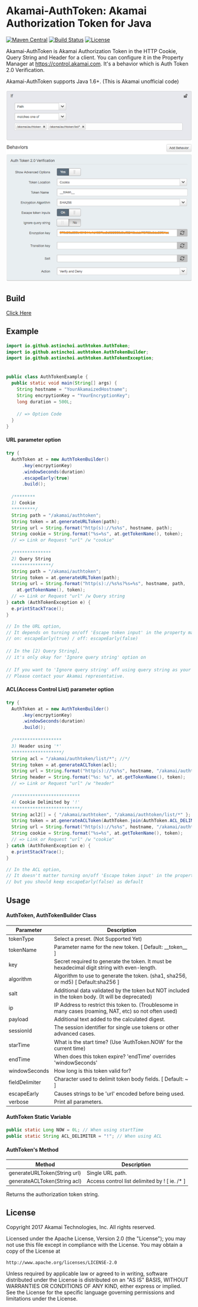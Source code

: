 # Akamai-AuthToken: Akamai Authorization Token for Java

[![Maven Central](https://maven-badges.herokuapp.com/maven-central/io.github.astinchoi/Akamai-AuthToken-Java/badge.svg)](https://maven-badges.herokuapp.com/maven-central/io.github.astinchoi/Akamai-AuthToken-Java)
[![Build Status](https://travis-ci.org/AstinCHOI/Akamai-AuthToken-Java.svg?branch=master)](https://travis-ci.org/AstinCHOI/Akamai-AuthToken-Java)
[![License](http://img.shields.io/:license-apache-blue.svg)](https://github.com/AstinCHOI/Akamai-AuthToken-Java/blob/master/LICENSE)

Akamai-AuthToken is Akamai Authorization Token in the HTTP Cookie, Query String and Header for a client.
You can configure it in the Property Manager at https://control.akamai.com.
It's a behavior which is Auth Token 2.0 Verification.

Akamai-AuthToken supports Java 1.6+. (This is Akamai unofficial code)

<div style="text-align:center"><img src=https://github.com/AstinCHOI/akamai-asset/blob/master/authtoken/authtoken.png?raw=true /></div>


## Build
[Click Here](https://maven-badges.herokuapp.com/maven-central/io.github.astinchoi/Akamai-AuthToken-Java)


## Example
```java
import io.github.astinchoi.authtoken.AuthToken;
import io.github.astinchoi.authtoken.AuthTokenBuilder;
import io.github.astinchoi.authtoken.AuthTokenException;


public class AuthTokenExample {
  public static void main(String[] args) {
    String hostname = "YourAkamaizedHostname";
    String encrpytionKey = "YourEncryptionKey";
    long duration = 500L;

    // => Option Code
  }
}
```

#### URL parameter option
```java
try {
  AuthToken at = new AuthTokenBuilder()
      .key(encrpytionKey)
      .windowSeconds(duration)
      .escapeEarly(true)
      .build();

  /******** 
  1) Cookie 
  *********/
  String path = "/akamai/authtoken";
  String token = at.generateURLToken(path);
  String url = String.format("http(s)://%s%s", hostname, path);
  String cookie = String.format("%s=%s", at.getTokenName(), token);
  // => Link or Request "url" /w "cookie"

  /************** 
  2) Query String 
  ***************/
  String path = "/akamai/authtoken";
  String token = at.generateURLToken(path);
  String url = String.format("http(s)://%s%s?%s=%s", hostname, path,
    at.getTokenName(), token);
  // => Link or Request "url" /w Query string
} catch (AuthTokenException e) {
  e.printStackTrace();
}
```
```java
// In the URL option,
// It depends on turning on/off 'Escape token input' in the property manager. 
// on: escapeEarly(true) / off: escapeEarly(false)

// In the [2) Query String], 
// it's only okay for 'Ignore query string' option on

// If you want to 'Ignore query string' off using query string as your token, 
// Please contact your Akamai representative.
```

#### ACL(Access Control List) parameter option
```java
try {
  AuthToken at = new AuthTokenBuilder()
      .key(encrpytionKey)
      .windowSeconds(duration)
      .build();

  /******************
  3) Header using '*' 
  *******************/
  String acl = "/akamai/authtoken/list/*"; //*/
  String token = at.generateACLToken(acl);
  String url = String.format("http(s)://%s%s", hostname, "/akamai/authtoken/list/something");
  String header = String.format("%s: %s", at.getTokenName(), token);
  // => Link or Request "url" /w "header"

  /************************* 
  4) Cookie Delimited by '!'
  **************************/
  String acl2[] = { "/akamai/authtoken", "/akamai/authtoken/list/*" };
  String token = at.generateACLToken(AuthToken.join(AuthToken.ACL_DELIMITER, acl2));
  String url = String.format("http(s)://%s%s", hostname, "/akamai/authtoken/list/something2");
  String cookie = String.format("%s=%s", at.getTokenName(), token);
  // => Link or Request "url" /w "cookie"
} catch (AuthTokenException e) {
  e.printStackTrace();
}
```
```java
// In the ACL option,
// It doesn't matter turning on/off 'Escape token input' in the property manager
// but you should keep escapeEarly(false) as default
```


## Usage

#### AuthToken, AuthTokenBuilder Class
| Parameter | Description |
|-----------|-------------|
| tokenType | Select a preset. (Not Supported Yet) |
| tokenName | Parameter name for the new token. [ Default: \_\_token\_\_ ] |
| key | Secret required to generate the token. It must be hexadecimal digit string with even-length. |
| algorithm  | Algorithm to use to generate the token. (sha1, sha256, or md5) [ Default:sha256 ] |
| salt | Additional data validated by the token but NOT included in the token body. (It will be deprecated) |
| ip | IP Address to restrict this token to. (Troublesome in many cases (roaming, NAT, etc) so not often used) |
| payload | Additional text added to the calculated digest. |
| sessionId | The session identifier for single use tokens or other advanced cases. |
| starTime | What is the start time? (Use 'AuthToken.NOW' for the current time) |
| endTime | When does this token expire? 'endTime' overrides 'windowSeconds' |
| windowSeconds | How long is this token valid for? |
| fieldDelimiter | Character used to delimit token body fields. [ Default: ~ ] |
| escapeEarly | Causes strings to be 'url' encoded before being used. |
| verbose | Print all parameters. |

#### AuthToken Static Variable
```java
public static Long NOW = 0L; // When using startTime
public static String ACL_DELIMITER = "!"; // When using ACL
```


#### AuthToken's Method
| Method | Description |
|--------|-------------|
| generateURLToken(String url) | Single URL path. |
| generateACLToken(String acl) | Access control list delimited by ! [ ie. /\* ] |

Returns the authorization token string.


## License

Copyright 2017 Akamai Technologies, Inc.  All rights reserved.

Licensed under the Apache License, Version 2.0 (the "License");
you may not use this file except in compliance with the License.
You may obtain a copy of the License at

    http://www.apache.org/licenses/LICENSE-2.0

Unless required by applicable law or agreed to in writing, software
distributed under the License is distributed on an "AS IS" BASIS,
WITHOUT WARRANTIES OR CONDITIONS OF ANY KIND, either express or implied.
See the License for the specific language governing permissions and
limitations under the License.